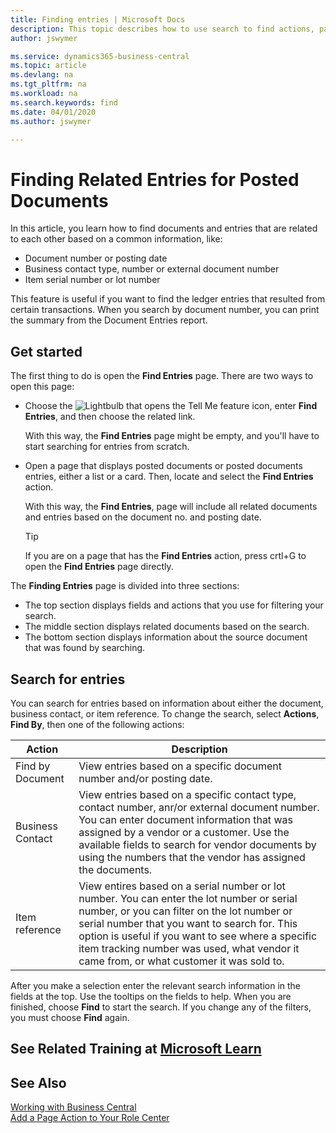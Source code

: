 ```yaml
---
title: Finding entries | Microsoft Docs
description: This topic describes how to use search to find actions, pages, reports, documentation, and data, as well as other apps and consulting services.
author: jswymer

ms.service: dynamics365-business-central
ms.topic: article
ms.devlang: na
ms.tgt_pltfrm: na
ms.workload: na
ms.search.keywords: find
ms.date: 04/01/2020
ms.author: jswymer

---
```

# Finding Related Entries for Posted Documents 

In this article, you learn how to find documents and entries that are related to each other based on a common information, like:

- Document number or posting date
- Business contact type, number or external document number
- Item serial number or lot number

This feature is useful if you want to find the ledger entries that resulted from certain transactions. When you search by document number, you can print the summary from the Document Entries report. 
<!--Shows the number and type of entries that have the same document number or posting date. You can also use this feature to find the documents and entries where certain lot numbers and serial numbers are used.. in [!INCLUDE[d365fin](includes/d365fin_md.md)] -->

## Get started 

The first thing to do is open the **Find Entries** page. There are two ways to open this page:

- Choose the ![Lightbulb that opens the Tell Me feature](media/ui-search/search_small.png "Tell me what you want to do") icon, enter **Find Entries**, and then choose the related link.

    With this way, the **Find Entries** page might be empty, and you'll have to start searching for entries from scratch.
    
- Open a page that displays posted documents or posted documents entries, either a list or a card. Then, locate and select the **Find Entries** action.

    With this way, the **Find Entries**, page will include all related documents and entries based on the document no. and posting date.


    > [!TIP]
    > If you are on a page that has the **Find Entries** action, press crtl+G to open the **Find Entries** page directly. 
<!--   
    y, list posted entries and in posted sales invoices, purchase invoices, credit memos, sales receipts, and purchase shipments. In this case, the Navigate window will show the document number and posting date of the entries that you selected. The Navigate window also lists the documents that have the same document number and posting date as the entries that you selected.a page thas posted  e You can open the Navigate window in two ways:

- By opening an empty Navigate window. On the Home tab, in the Find by group, you can choose the type of data that you want to navigate from. You can navigate from a document, a business contact, or the lot number or serial number for an item.
- From pages that display posted entries and in posted sales invoices, purchase invoices, credit memos, sales receipts, and purchase shipments. In this case, the Navigate window will show the document number and posting date of the entries that you selected. The Navigate window also lists the documents that have the same document number and posting date as the entries that you selected.
-->

The **Finding Entries** page is divided into three sections:

- The top section displays fields and actions that you use for filtering your search.
- The middle section displays related documents based on the search.
- The bottom section displays information about the source document that was found by searching.

## Search for entries

You can search for entries based on information about either the document, business contact, or item reference. To change the search, select **Actions**, **Find By**, then one of the following actions:

|Action|Description|
|------|-----------|
|Find by Document|View entries based on a specific document number and/or posting date.|
|Business Contact |View entries based on a specific contact type, contact number, anr/or external document number. You can enter document information that was assigned by a vendor or a customer. Use the available fields to search for vendor documents by using the numbers that the vendor has assigned the documents.|
|Item reference|View entires based on a serial number or lot number. You can enter the lot number or serial number, or you can filter on the lot number or serial number that you want to search for. This option is useful if you want to see where a specific item tracking number was used, what vendor it came from, or what customer it was sold to.|

After you make a selection enter the relevant search information in the fields at the top. Use the tooltips on the fields to help. When you are finished, choose **Find** to start the search. If you change any of the filters, you must choose **Find** again.
<!--
 To eactrh If the search finds more than one document number, these fields will be empty.
ay he  is divided into four areasa different first FastTab, depending on your selection in the Find by group. You must enter information about the documents or item tracking numbers that you want to search for before information is filled in from the records located.
The **Finding Entries** page a different first FastTab, depending on your selection in the Find by group. You must enter information about the documents or item tracking numbers that you want to search for before information is filled in from the records located.

After you have entered the relevant search information, on the Actions tab, choose Find to start the search. If you change any of the filters, you must choose Find again.

The **Finding Entries** page shows the following information for the located documents.

Field    Description
Document Type, Source Type, Source No., and Source Name

These fields contain information about the source document that was found by searching for the document number. If the search finds more than one document number, these fields will be empty.

Table Name

This column shows a list of the ledger entry tables that contain the ledger entries located by the search.

No. of Records

This column shows the number of records found in each of the ledger entry tables that are listed.

After the Navigate feature has located the ledger entries, they are listed in the Related Entries column. You can quickly see the individual entries in each table by choosing the relevant line and then choosing the Show Details command.

The following sections describe the filters you can specify.
-->

<!--
### Find by Document
On the Document FastTab, enter the document numbers and posting dates as described in the following table.

Field    Description
Document No.

Enter the document numbers on which you require additional information. You can insert a filter if you want Microsoft Dynamics NAV to search for a certain interval of document numbers.

Posting Date

Enter the posting date on which the document you are searching for was posted. You can insert a date filter if the documents that you are searching for were posted in a certain time interval.

### Find by Business Contact

On the Business Contact FastTab, you can enter document information that was assigned by a vendor or a customer. You can use the options on this tab to search for vendor documents by using the numbers that the vendor has assigned the documents. For example, the following table shows how you can use this feature to find an invoice when you only have the invoice number assigned by the vendor.

Field    Description
Business Contact Type

Select one of the options: <Blank>, Vendor, or Customer. <Blank> is the default value. Select Vendor or Customer when you want to search for vendor or customer documents.

Business Contact No.

Select the number of the vendor or customer who assigned a number to the invoice that you are searching for.

Document No.

Enter the document number assigned by the vendor.

Microsoft Dynamics NAV will match this number with the number in the External Document No. field for all customer or vendor ledger entries. Then Microsoft Dynamics NAV will show all ledger entries that contain this document number.

### Find by Item Reference
On the Item Reference FastTab, you can enter the lot number or serial number, or you can filter on the lot number or serial number that you want to search for. This option is useful if you want to see where a specific item tracking number was used, what vendor it came from, or what customer it was sold to.

Field    Description
Serial No.

Enter the serial numbers on which you require additional information. You can insert a filter if you want to search for a certain set of serial numbers.

Lot No.

Enter the lot numbers on which you require additional information. You can insert a filter if you want to search for a certain set of lot numbers.

-->
## See Related Training at [Microsoft Learn](/learn/modules/user-interface-dynamics-365-business-central/index)

## See Also
[Working with Business Central](ui-work-product.md)  
[Add a Page Action to Your Role Center](ui-bookmarks.md)
